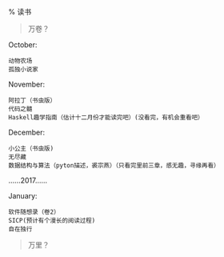 % 读书

> 万卷？

October:

    动物农场
    孤独小说家


November:

    阿拉丁（书虫版）
    代码之髓
    Haskell趣学指南（估计十二月份才能读完吧）(没看完，有机会重看吧）

December:
    
    小公主（书虫版)
    无尽藏
    数据结构与算法（pyton描述，裘宗燕）（只看完里前三章，感无趣，寻缘再看）

......2017......

January:

    软件随想录（卷2）
    SICP(预计有个漫长的阅读过程)
    自在独行

> 万里？
